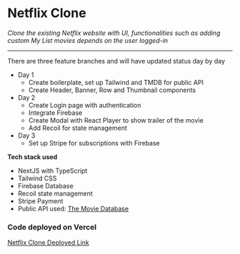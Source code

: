# Netflix Clone

*Clone the existing Netflix website with UI, functionalities such as adding custom My List movies depends on the user logged-in*

---

There are three feature branches and will have updated status day by day
- Day 1
  - Create boilerplate, set up Tailwind and TMDB for public API
  - Create Header, Banner, Row and Thumbnail components
- Day 2
  - Create Login page with authentication
  - Integrate Firebase
  - Create Modal with React Player to show trailer of the movie
  - Add Recoil for state management
- Day 3
  - Set up Stripe for subscriptions with Firebase

**Tech stack used**
- NextJS with TypeScript
- Tailwind CSS
- Firebase Database
- Recoil state management
- Stripe Payment
- Public API used: [The Movie Database](https://www.themoviedb.org/)

### Code deployed on Vercel
[Netflix Clone Deployed Link](https://netflix-clone-jungyup.vercel.app/)

